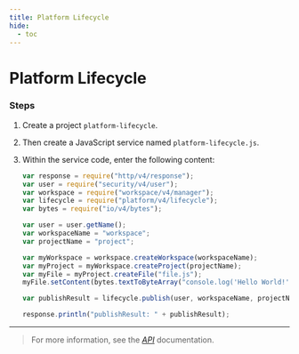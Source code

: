 ```yaml
---
title: Platform Lifecycle
hide:
  - toc
---
```


# Platform Lifecycle

### Steps

1. Create a project `platform-lifecycle`.
2. Then create a JavaScript service named `platform-lifecycle.js`.
3. Within the service code, enter the following content:

    ```javascript
    var response = require("http/v4/response");
    var user = require("security/v4/user");
    var workspace = require("workspace/v4/manager");
    var lifecycle = require("platform/v4/lifecycle");
    var bytes = require("io/v4/bytes");

    var user = user.getName();
    var workspaceName = "workspace";
    var projectName = "project";

    var myWorkspace = workspace.createWorkspace(workspaceName);
    var myProject = myWorkspace.createProject(projectName);
    var myFile = myProject.createFile("file.js");
    myFile.setContent(bytes.textToByteArray("console.log('Hello World!');"));

    var publishResult = lifecycle.publish(user, workspaceName, projectName);

    response.println("publishResult: " + publishResult);
    ```

---

> For more information, see the _[API](https://www.dirigible.io/api/platform/lifecycle/)_ documentation.
